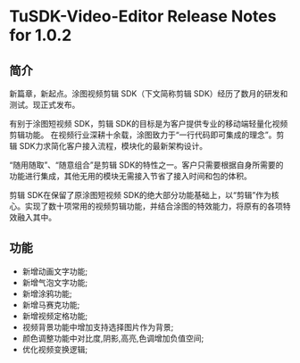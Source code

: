 # TuSDK-Video-Editor Release Notes for 1.0.2



## 简介

新篇章，新起点。涂图视频剪辑 SDK（下文简称剪辑 SDK）经历了数月的研发和测试。现正式发布。

有别于涂图短视频 SDK，剪辑 SDK的目标是为客户提供专业的移动端轻量化视频剪辑功能。
在视频行业深耕十余载，涂图致力于“一行代码即可集成的理念”。剪辑 SDK力求简化客户接入流程，模块化的最新架构设计。

“随用随取”、“随意组合”是剪辑 SDK的特性之一。客户只需要根据自身所需要的功能进行集成，其他无用的模块无需接入节省了接入时间和包的体积。

剪辑 SDK在保留了原涂图短视频 SDK的绝大部分功能基础上，以“剪辑”作为核心。实现了数十项常用的视频剪辑功能，并结合涂图的特效能力，将原有的各项特效融入其中。



## 功能

* 新增动画文字功能;
* 新增气泡文字功能;
* 新增涂鸦功能;
* 新增马赛克功能;
* 新增视频定格功能;
* 视频背景功能中增加支持选择图片作为背景;
* 颜色调整功能中对比度,阴影,高亮,色调增加负值空间;
* 优化视频变换逻辑;

